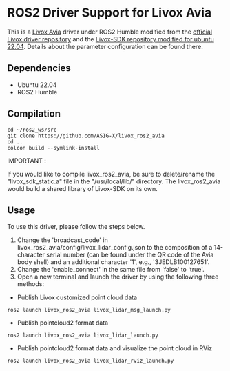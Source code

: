 # ROS2 Driver Support for Livox Avia
This is a [Livox Avia](https://www.livoxtech.com/avia) driver under ROS2 Humble modified from the [official Livox driver repository](https://github.com/Livox-SDK/livox_ros2_driver) and the [Livox-SDK repository modified for ubuntu 22.04](https://github.com/acceleration-robotics/Livox-SDK.git). Details about the parameter configuration can be found there.
## Dependencies
* Ubuntu 22.04
* ROS2 Humble
## Compilation
```
cd ~/ros2_ws/src
git clone https://github.com/ASIG-X/livox_ros2_avia
cd ..
colcon build --symlink-install
```
IMPORTANT :

If you would like to compile livox_ros2_avia, be sure to delete/rename the "livox_sdk_static.a" file in the "/usr/local/lib/" directory. The livox_ros2_avia would build a shared library of Livox-SDK on its own.

## Usage
To use this driver, please follow the steps below.
1. Change the 'broadcast_code' in livox_ros2_avia/config/livox_lidar_config.json to the composition of a 14-character serial number (can be found under the QR code of the Avia body shell) and an additional character '1', e.g., '3JEDLB100127651'.
2. Change the 'enable_connect' in the same file from 'false' to 'true'.
3. Open a new terminal and launch the driver by using the following three methods:
* Publish Livox customized point cloud data
```
ros2 launch livox_ros2_avia livox_lidar_msg_launch.py
```
* Publish pointcloud2 format data
```
ros2 launch livox_ros2_avia livox_lidar_launch.py
```
* Publish pointcloud2 format data and visualize the point cloud in RViz
```
ros2 launch livox_ros2_avia livox_lidar_rviz_launch.py
```
